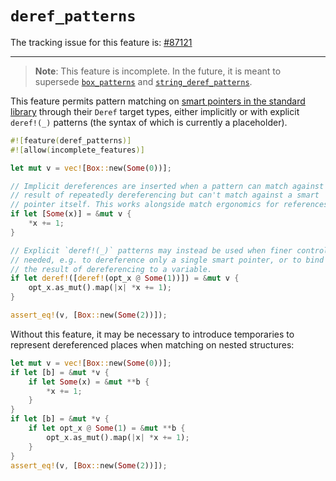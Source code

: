 # `deref_patterns`

The tracking issue for this feature is: [#87121]

[#87121]: https://github.com/rust-lang/rust/issues/87121

------------------------

> **Note**: This feature is incomplete. In the future, it is meant to supersede
> [`box_patterns`](./box-patterns.md) and [`string_deref_patterns`](./string-deref-patterns.md).

This feature permits pattern matching on [smart pointers in the standard library] through their
`Deref` target types, either implicitly or with explicit `deref!(_)` patterns (the syntax of which
is currently a placeholder).

```rust
#![feature(deref_patterns)]
#![allow(incomplete_features)]

let mut v = vec![Box::new(Some(0))];

// Implicit dereferences are inserted when a pattern can match against the
// result of repeatedly dereferencing but can't match against a smart
// pointer itself. This works alongside match ergonomics for references.
if let [Some(x)] = &mut v {
    *x += 1;
}

// Explicit `deref!(_)` patterns may instead be used when finer control is
// needed, e.g. to dereference only a single smart pointer, or to bind the
// the result of dereferencing to a variable.
if let deref!([deref!(opt_x @ Some(1))]) = &mut v {
    opt_x.as_mut().map(|x| *x += 1);
}

assert_eq!(v, [Box::new(Some(2))]);
```

Without this feature, it may be necessary to introduce temporaries to represent dereferenced places
when matching on nested structures:

```rust
let mut v = vec![Box::new(Some(0))];
if let [b] = &mut *v {
    if let Some(x) = &mut **b {
        *x += 1;
    }
}
if let [b] = &mut *v {
    if let opt_x @ Some(1) = &mut **b {
        opt_x.as_mut().map(|x| *x += 1);
    }
}
assert_eq!(v, [Box::new(Some(2))]);
```

[smart pointers in the standard library]: https://doc.rust-lang.org/std/ops/trait.DerefPure.html#implementors
